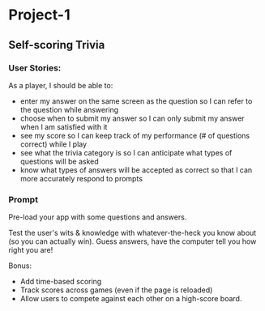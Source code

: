 # Project-1

## Self-scoring Trivia

### User Stories:

As a player, I should be able to:

* enter my answer on the same screen as the question so I can refer to the question while answering
* choose when to submit my answer so I can only submit my answer when I am satisfied with it
* see my score so I can keep track of my performance (# of questions correct) while I play
* see what the trivia category is so I can anticipate what types of questions will be asked
* know what types of answers will be accepted as correct so that I can more accurately respond to prompts

### Prompt

Pre-load your app with some questions and answers.

Test the user's wits & knowledge with whatever-the-heck you know about (so you can actually win). Guess answers, have the computer tell you how right you are!

Bonus:
* Add time-based scoring
* Track scores across games (even if the page is reloaded)
* Allow users to compete against each other on a high-score board.
